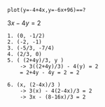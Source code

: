 
`plot(y=-4+4x,y=-6x+96)==?`

$3x-4y = 2$
```
1. (0, -1/2)
2. (-2, -1)
3. (-5/3, -7/4)
4. (2/3, 0)
5. ( (2+4y)/3, y )
	-> 3((2+4y)/3) - 4(y) = 2
	= 2+4y - 4y = 2 = 2

6. (x, (2-4x)/3 )
	-> 3(x) - 4(2-4x)/3 = 2
	-> 3x - (8-16x)/3 = 2
```

